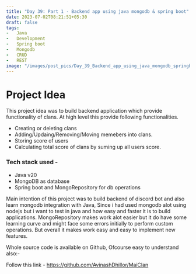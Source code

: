 ```yaml
---
title: "Day 39: Part 1 - Backend app using java mongodb & spring boot"
date: 2023-07-02T08:21:51+05:30
draft: false
tags:
-   Java
-   Development
-   Spring boot
-   Mongodb
-   CRUD
-   REST
image: "/images/post_pics/Day_39_Backend_app_using_java_mongodb_springboot_part_1/Cover.png"
---
```


# Project Idea

This project idea was to build backend application which provide functionality of clans. At high level this provide following functionalities.

- Creating or deleting clans
- Adding/Updaing/Removing/Moving memebers into clans.
- Storing score of users
- Calculating total score of clans by suming up all users score.

### Tech stack used -
- Java v20
- MongoDB as database
- Spring boot and MongoRepository for db operations


Main intention of this project was to build backend of discord bot and also learn mongodb integration with Java, Since i had used mongodb alot using nodejs but i want to test in java and how easy and faster it is to build applications. MongoRepository makes work alot easier but it do have some learning curve and might face some errors initially to perform custom operations. But overall it makes work easy and easy to implement new features.

Whole source code is available on Github, Ofcourse easy to understand also:-

Follow this link - 
https://github.com/AvinashDhillor/MaiClan
